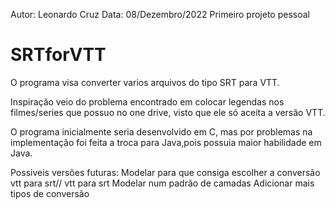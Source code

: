 Autor: Leonardo Cruz 
Data: 08/Dezembro/2022
Primeiro projeto pessoal

# SRTforVTT
O programa visa converter varios arquivos do tipo SRT para VTT. 

Inspiração veio do problema encontrado em colocar legendas nos filmes/series que possuo no one drive, visto
que ele só aceita a versão VTT.

O programa inicialmente seria desenvolvido em C, mas por problemas na implementação foi feita a troca para Java,pois
 possuia maior habilidade em Java.

Possiveis versões futuras:
Modelar para que consiga escolher a conversão vtt para srt// vtt para srt
Modelar num padrão de camadas
Adicionar mais tipos de conversão
